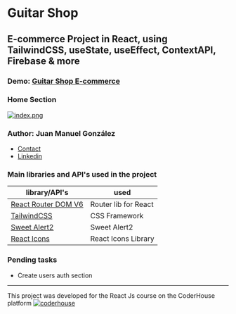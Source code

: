 #  Guitar Shop

## E-commerce Project in React, using TailwindCSS, useState, useEffect, ContextAPI, Firebase & more



### Demo: [Guitar Shop E-commerce](https://guitar-shop-react.netlify.app/)


### Home Section
[![index.png](https://juangonzalez-devportfolio.netlify.app/static/media/project4.f71ed7fa.png)](https://postimg.cc/ZBY7fnbc)

### Author: Juan Manuel González

- [Contact](mailto:Juan.m-gonzalez@outlook.com)
- [Linkedin](https://www.linkedin.com/in/juan-manuel-gonz%C3%A1lez-041576218/)


### Main libraries and API's used in the project

| library/API's                                                    | used                      |
| ---------------------------------------------------------------- | ------------------------- |
| [React Router DOM V6](https://reactrouter.com/)                  | Router lib for React      |
| [TailwindCSS](https://tailwindcss.com/)                          | CSS Framework             |
| [Sweet Alert2](https://sweetalert2.github.io/l)                  | Sweet Alert2              |
| [React Icons](https://react-icons.github.io/react-icons/)        | React Icons Library       |



### Pending tasks

- Create users auth section
---

This project was developed for the React Js course on the CoderHouse platform [![coderhouse](https://emprelatam.com/wp-content/uploads/2019/10/logos-coderhouse-01.png)](https://www.coderhouse.com/)
